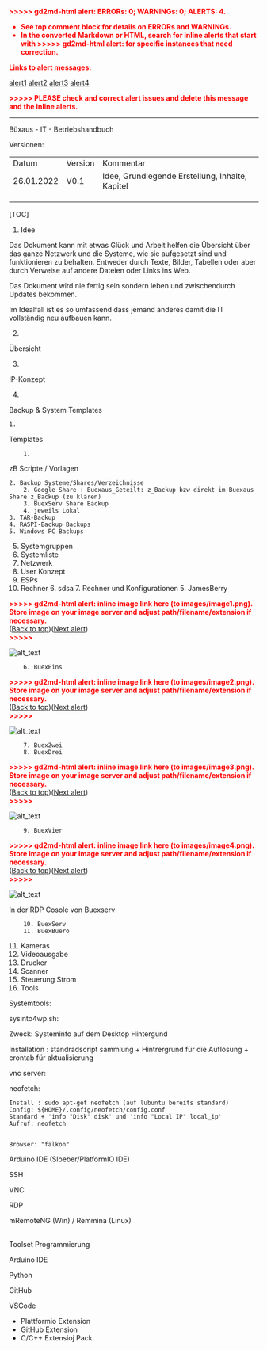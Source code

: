 <!-----

You have some errors, warnings, or alerts. If you are using reckless mode, turn it off to see inline alerts.
* ERRORs: 0
* WARNINGs: 0
* ALERTS: 4

Conversion time: 0.743 seconds.


Using this Markdown file:

1. Paste this output into your source file.
2. See the notes and action items below regarding this conversion run.
3. Check the rendered output (headings, lists, code blocks, tables) for proper
   formatting and use a linkchecker before you publish this page.

Conversion notes:

* Docs to Markdown version 1.0β33
* Fri Mar 04 2022 06:57:54 GMT-0800 (PST)
* Source doc: Buexaus _IT_ Betriebshandbuch
* Tables are currently converted to HTML tables.
* This document has images: check for >>>>>  gd2md-html alert:  inline image link in generated source and store images to your server. NOTE: Images in exported zip file from Google Docs may not appear in  the same order as they do in your doc. Please check the images!

----->


<p style="color: red; font-weight: bold">>>>>>  gd2md-html alert:  ERRORs: 0; WARNINGs: 0; ALERTS: 4.</p>
<ul style="color: red; font-weight: bold"><li>See top comment block for details on ERRORs and WARNINGs. <li>In the converted Markdown or HTML, search for inline alerts that start with >>>>>  gd2md-html alert:  for specific instances that need correction.</ul>

<p style="color: red; font-weight: bold">Links to alert messages:</p><a href="#gdcalert1">alert1</a>
<a href="#gdcalert2">alert2</a>
<a href="#gdcalert3">alert3</a>
<a href="#gdcalert4">alert4</a>

<p style="color: red; font-weight: bold">>>>>> PLEASE check and correct alert issues and delete this message and the inline alerts.<hr></p>


Büxaus - IT - Betriebshandbuch

Versionen:


<table>
  <tr>
   <td>Datum
   </td>
   <td>Version
   </td>
   <td>Kommentar
   </td>
  </tr>
  <tr>
   <td>26.01.2022
   </td>
   <td>V0.1
   </td>
   <td>Idee, Grundlegende Erstellung, Inhalte, Kapitel
   </td>
  </tr>
  <tr>
   <td>
   </td>
   <td>
   </td>
   <td>
   </td>
  </tr>
  <tr>
   <td>
   </td>
   <td>
   </td>
   <td>
   </td>
  </tr>
  <tr>
   <td>
   </td>
   <td>
   </td>
   <td>
   </td>
  </tr>
</table>



[TOC]




1. Idee

Das Dokument kann mit etwas Glück und Arbeit helfen die Übersicht über das ganze Netzwerk und die Systeme, wie sie aufgesetzt sind und funktionieren zu behalten. Entweder durch Texte, Bilder, Tabellen oder aber durch  Verweise auf andere Dateien oder Links ins Web. 

Das Dokument wird nie fertig sein sondern leben und zwischendurch Updates bekommen.

Im Idealfall ist es so umfassend dass jemand anderes damit die IT vollständig neu aufbauen kann. 



2. 
Übersicht


3. 
IP-Konzept


4. 
Backup & System Templates


    1. 
Templates


        1. 
zB Scripte / Vorlagen


    2. Backup Systeme/Shares/Verzeichnisse
        2. Google Share : Buexaus_Geteilt: z_Backup bzw direkt im Buexaus Share z_Backup (zu klären)
        3. BuexServ Share Backup
        4. jeweils Lokal
    3. TAR-Backup
    4. RASPI-Backup Backups
    5. Windows PC Backups
5. Systemgruppen
6. Systemliste
7. Netzwerk
8. User Konzept
9. ESPs
10. Rechner
    6. sdsa
    7. Rechner und Konfigurationen
        5. JamesBerry



<p id="gdcalert1" ><span style="color: red; font-weight: bold">>>>>>  gd2md-html alert: inline image link here (to images/image1.png). Store image on your image server and adjust path/filename/extension if necessary. </span><br>(<a href="#">Back to top</a>)(<a href="#gdcalert2">Next alert</a>)<br><span style="color: red; font-weight: bold">>>>>> </span></p>


![alt_text](images/image1.png "image_tooltip")




        6. BuexEins



<p id="gdcalert2" ><span style="color: red; font-weight: bold">>>>>>  gd2md-html alert: inline image link here (to images/image2.png). Store image on your image server and adjust path/filename/extension if necessary. </span><br>(<a href="#">Back to top</a>)(<a href="#gdcalert3">Next alert</a>)<br><span style="color: red; font-weight: bold">>>>>> </span></p>


![alt_text](images/image2.png "image_tooltip")




        7. BuexZwei
        8. BuexDrei



<p id="gdcalert3" ><span style="color: red; font-weight: bold">>>>>>  gd2md-html alert: inline image link here (to images/image3.png). Store image on your image server and adjust path/filename/extension if necessary. </span><br>(<a href="#">Back to top</a>)(<a href="#gdcalert4">Next alert</a>)<br><span style="color: red; font-weight: bold">>>>>> </span></p>


![alt_text](images/image3.png "image_tooltip")




        9. BuexVier



<p id="gdcalert4" ><span style="color: red; font-weight: bold">>>>>>  gd2md-html alert: inline image link here (to images/image4.png). Store image on your image server and adjust path/filename/extension if necessary. </span><br>(<a href="#">Back to top</a>)(<a href="#gdcalert5">Next alert</a>)<br><span style="color: red; font-weight: bold">>>>>> </span></p>


![alt_text](images/image4.png "image_tooltip")


In der RDP Cosole von Buexserv



        10. BuexServ
        11. BuexBuero
11. Kameras
12. Videoausgabe
13. Drucker
14. Scanner
15. Steuerung Strom
16.  Tools

Systemtools:

sysinto4wp.sh:

Zweck: Systeminfo auf dem Desktop Hintergund

Installation : standradscript sammlung + Hintrergrund für die Auflösung + crontab für aktualisierung

vnc server:

neofetch:


```
Install : sudo apt-get neofetch (auf lubuntu bereits standard)
Config: ${HOME}/.config/neofetch/config.conf
Standard + 'info "Disk" disk' und 'info "Local IP" local_ip' 
Aufruf: neofetch


Browser: "falkon"
```


Arduino IDE (Sloeber/PlatformIO IDE)

SSH

VNC

RDP

mRemoteNG (Win) / Remmina (Linux)

 \
Toolset Programmierung

Arduino IDE

Python

GitHub

VSCode



* Plattformio Extension
* GitHub Extension
* C/C++ Extensioj Pack
